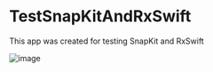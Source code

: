 # TestSnapKitAndRxSwift

This app was created for testing SnapKit and RxSwift

![image](https://user-images.githubusercontent.com/5717020/144342602-5a4680f8-a591-4931-ac03-d3a726c562b1.png)
